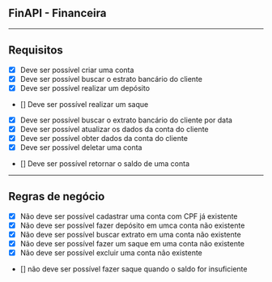 ## FinAPI - Financeira

---

## Requisitos

- [x] Deve ser possível criar uma conta
- [x] Deve ser possível buscar o estrato bancário do cliente
- [x] Deve ser possível realizar um depósito
- [] Deve ser possível realizar um saque
- [x] Deve ser possível buscar o extrato bancário do cliente por data
- [x] Deve ser possível atualizar os dados da conta do cliente
- [x] Deve ser possível obter dados da conta do cliente
- [x] Deve ser possível deletar uma conta
- [] Deve ser possível retornar o saldo de uma conta

---

## Regras de negócio

- [x] Não deve ser possível cadastrar uma conta com CPF já existente
- [x] Não deve ser possível fazer depósito em umca conta não existente
- [x] Não deve ser possível buscar extrato em uma conta não existente
- [x] Não deve ser possível fazer um saque em uma conta não existente
- [x]  Não deve ser possível excluir uma conta não existente
- [] não deve ser possível fazer saque quando o saldo for insuficiente